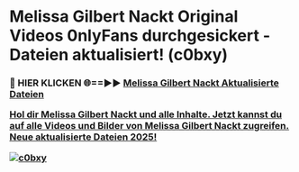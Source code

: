 # Melissa Gilbert Nackt Original Videos 0nlyFans durchgesickert - Dateien aktualisiert! (c0bxy)

<h3>🔴 HIER KLICKEN 🌐==►► <a href="https://tinyurl.com/h6vf6nb8" rel="nofollow">Melissa Gilbert Nackt Aktualisierte Dateien

Hol dir Melissa Gilbert Nackt und alle Inhalte. Jetzt kannst du auf alle Videos und Bilder von Melissa Gilbert Nackt zugreifen. Neue aktualisierte Dateien 2025!

[![c0bxy](https://i.imgur.com/sD4kR3V.gif)](https://tinyurl.com/h6vf6nb8)
